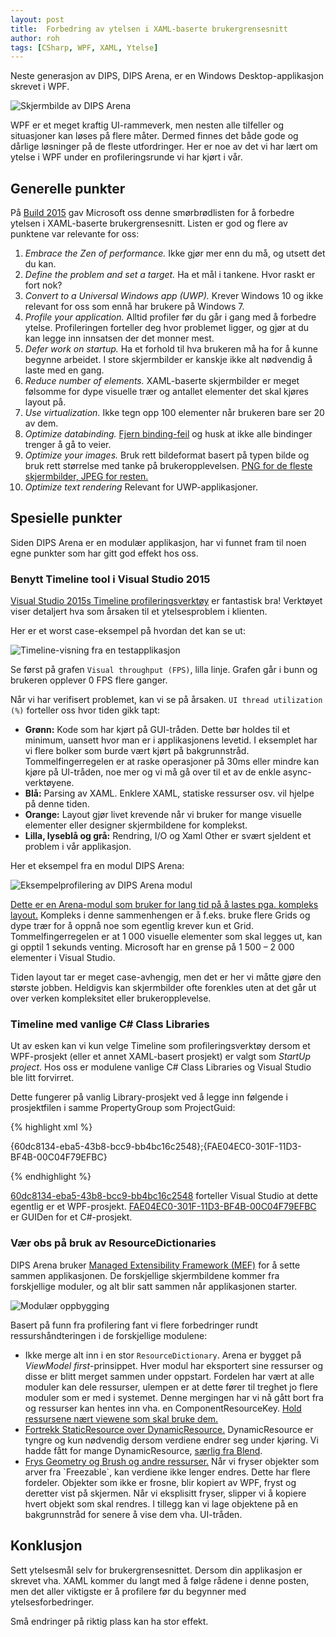 ```yaml
---
layout: post
title:  Forbedring av ytelsen i XAML-baserte brukergrensesnitt
author: roh
tags: [CSharp, WPF, XAML, Ytelse]
---
```


Neste generasjon av DIPS, DIPS Arena, er en Windows Desktop-applikasjon skrevet i WPF. 

![Skjermbilde av DIPS Arena](../../../img/arena.jpg)

WPF er et meget kraftig UI-rammeverk, men nesten alle tilfeller og situasjoner kan løses på flere måter. Dermed finnes det både gode og dårlige løsninger på de fleste utfordringer. Her er noe av det vi har lært om ytelse i WPF under en profileringsrunde vi har kjørt i vår.

<!--more-->

## Generelle punkter

På [Build 2015]( https://channel9.msdn.com/Events/Build/2015/3-698) gav Microsoft oss denne smørbrødlisten for å forbedre ytelsen i XAML-baserte brukergrensesnitt. Listen er god og flere av punktene var relevante for oss:

1. *Embrace the Zen of performance.* Ikke gjør mer enn du må, og utsett det du kan.
2. *Define the problem and set a target.* Ha et mål i tankene. Hvor raskt er fort nok?
3. *Convert to a Universal Windows app (UWP).* Krever Windows 10 og ikke relevant for oss som ennå har brukere på Windows 7.
4. *Profile your application.* Alltid profiler før du går i gang med å forbedre ytelse. Profileringen forteller deg hvor problemet ligger, og gjør at du kan legge inn innsatsen der det monner mest.
5. *Defer work on startup.* Ha et forhold til hva brukeren må ha for å kunne begynne arbeidet. I store skjermbilder er kanskje ikke alt nødvendig å laste med en gang.
6. *Reduce number of elements.* XAML-baserte skjermbilder er meget følsomme for dype visuelle trær og antallet elementer det skal kjøres layout på.
7. *Use virtualization.* Ikke tegn opp 100 elementer når brukeren bare ser 20 av dem.
8. *Optimize databinding.* [Fjern binding-feil](http://pelebyte.net/blog/2011/07/11/twelve-ways-to-improve-wpf-performance/#FixBindingErrors) og husk at ikke alle bindinger trenger å gå to veier.
9. *Optimize your images.* Bruk rett bildeformat basert på typen bilde og bruk rett størrelse med tanke på brukeropplevelsen. [PNG for de fleste skjermbilder, JPEG for resten.](http://www.hanselman.com/blog/BloggersKnowWhenToUseAJPGAndWhenToUseAPNGAndAlwaysSquishThemBoth.aspx)
10. *Optimize text rendering* Relevant for UWP-applikasjoner.

## Spesielle punkter

Siden DIPS Arena er en modulær applikasjon, har vi funnet fram til noen egne punkter som har gitt god effekt hos oss. 

### Benytt Timeline tool i Visual Studio 2015

[Visual Studio 2015s Timeline profileringsverktøy]( https://blogs.msdn.microsoft.com/wpf/2015/01/16/new-ui-performance-analysis-tool-for-wpf-applications/) er fantastisk bra! Verktøyet viser detaljert hva som årsaken til et ytelsesproblem i klienten. 

Her er et worst case-eksempel på hvordan det kan se ut:

![Timeline-visning fra en testapplikasjon](../../../img/timeline.png)

Se først på grafen `Visual throughput (FPS)`, lilla linje. Grafen går i bunn og brukeren opplever 0 FPS flere ganger.

Når vi har verifisert problemet, kan vi se på årsaken. `UI thread utilization (%)` forteller oss hvor tiden gikk tapt:

- **Grønn:** Kode som har kjørt på GUI-tråden. Dette bør holdes til et minimum, uansett hvor man er i applikasjonens levetid. I eksemplet har vi flere bolker som burde vært kjørt på bakgrunnstråd. Tommelfingerregelen er at raske operasjoner på 30ms eller mindre kan kjøre på UI-tråden, noe mer og vi må gå over til et av de enkle async-verktøyene.
- **Blå:** Parsing av XAML. Enklere XAML, statiske ressurser osv. vil hjelpe på denne tiden.
- **Orange:** Layout gjør livet krevende når vi bruker for mange visuelle elementer eller designer skjermbildene for komplekst. 
- **Lilla, lyseblå og grå:** Rendring, I/O og Xaml Other er svært sjeldent et problem i vår applikasjon.

Her et eksempel fra en modul DIPS Arena:

![Eksempelprofilering av DIPS Arena modul](../../../img/timeline-arena.png)

[Dette er en Arena-modul som bruker for lang tid på å lastes pga. kompleks layout.](http://pelebyte.net/blog/2011/07/11/twelve-ways-to-improve-wpf-performance/#VisualTree) Kompleks i denne sammenhengen er å f.eks. bruke flere Grids og dype trær for å oppnå noe som egentlig krever kun et Grid. Tommelfingerregelen er at 1 000 visuelle elementer som skal legges ut, kan gi opptil 1 sekunds venting. Microsoft har en grense på 1 500 – 2 000 elementer i Visual Studio. 

Tiden layout tar er meget case-avhengig, men det er her vi måtte gjøre den største jobben. Heldigvis kan skjermbilder ofte forenkles uten at det går ut over verken kompleksitet eller brukeropplevelse.

### Timeline med vanlige C# Class Libraries

Ut av esken kan vi kun velge Timeline som profileringsverktøy dersom et WPF-prosjekt (eller et annet XAML-basert prosjekt) er valgt som *StartUp project*.  Hos oss er modulene vanlige C# Class Libraries og Visual Studio ble litt forvirret. 

Dette fungerer på vanlig Library-prosjekt ved å legge inn følgende i prosjektfilen i samme PropertyGroup som ProjectGuid:

{% highlight xml %}

<ProjectTypeGuids>{60dc8134-eba5-43b8-bcc9-bb4bc16c2548};{FAE04EC0-301F-11D3-BF4B-00C04F79EFBC}</ProjectTypeGuids> 

{% endhighlight %}

[60dc8134-eba5-43b8-bcc9-bb4bc16c2548](http://www.codeproject.com/Reference/720512/List-of-Visual-Studio-Project-Type-GUIDs) forteller Visual Studio at dette egentlig er et WPF-prosjekt. [FAE04EC0-301F-11D3-BF4B-00C04F79EFBC](http://www.codeproject.com/Reference/720512/List-of-Visual-Studio-Project-Type-GUIDs) er GUIDen for et C#-prosjekt.

### Vær obs på bruk av ResourceDictionaries

DIPS Arena bruker [Managed Extensibility Framework (MEF)]( https://msdn.microsoft.com/en-us/library/dd460648(v=vs.110).aspx) for å sette sammen applikasjonen. De forskjellige skjermbildene kommer fra forskjellige moduler, og alt blir satt sammen når applikasjonen starter.

![Modulær oppbygging](../../../img/prism.png)

Basert på funn fra profilering fant vi flere forbedringer rundt ressurshåndteringen i de forskjellige modulene:

-	Ikke merge alt inn i en stor `ResourceDictionary`. Arena er bygget på *ViewModel first*-prinsippet. Hver modul har eksportert sine ressurser og disse er blitt merget sammen under oppstart. Fordelen har vært at alle moduler kan dele ressurser, ulempen er at dette fører til treghet jo flere moduler som er med i systemet. Denne mergingen har vi nå gått bort fra og ressurser kan hentes inn vha. en ComponentResourceKey. [Hold ressursene nært viewene som skal bruke dem.](http://pelebyte.net/blog/2011/07/11/twelve-ways-to-improve-wpf-performance/#ResourceDictionary)
-	[Fortrekk StaticResource over DynamicResource.](http://pelebyte.net/blog/2011/07/11/twelve-ways-to-improve-wpf-performance/#DynamicResource) DynamicResource er tyngre og kun nødvendig dersom verdiene endrer seg under kjøring. Vi hadde fått for mange DynamicResource, [særlig fra Blend]( https://blogs.msdn.microsoft.com/unnir/2009/03/31/blend-wpf-and-resource-references/).
-	[Frys Geometry og Brush og andre ressurser.]( https://msdn.microsoft.com/en-us/library/ms750509(v=vs.100).aspx) Når vi fryser objekter som arver fra `Freezable`, kan verdiene ikke lenger endres. Dette har flere fordeler. Objekter som ikke er frosne, blir kopiert av WPF, fryst og deretter vist på skjermen. Når vi eksplisitt fryser, slipper vi å kopiere hvert objekt som skal rendres. I tillegg kan vi lage objektene på en bakgrunnstråd for senere å vise dem vha. UI-tråden.

## Konklusjon

Sett ytelsesmål selv for brukergrensesnittet. Dersom din applikasjon er skrevet vha. XAML kommer du langt med å følge rådene i denne posten, men det aller viktigste er å profilere før du begynner med ytelsesforbedringer. 

Små endringer på riktig plass kan ha stor effekt.

